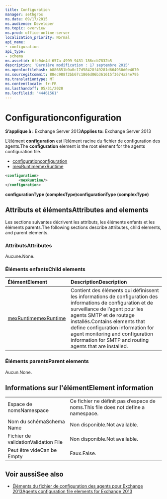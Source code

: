 ```yaml
---
title: Configuration
manager: sethgros
ms.date: 09/17/2015
ms.audience: Developer
ms.topic: overview
ms.prod: office-online-server
localization_priority: Normal
api_name:
- configuration
api_type:
- schema
ms.assetid: 6fc04e4d-657a-4999-9431-186ccb7832b5
description: 'Dernière modification : 17 septembre 2015'
ms.openlocfilehash: b886851b9a0c17d58428f49281d664930d0e4070
ms.sourcegitcommit: 88ec988f2bb67c1866d06b361615f3674a24e795
ms.translationtype: MT
ms.contentlocale: fr-FR
ms.lasthandoff: 05/31/2020
ms.locfileid: "44461561"
---
```

# <a name="configuration"></a><span data-ttu-id="825d5-103">Configuration</span><span class="sxs-lookup"><span data-stu-id="825d5-103">configuration</span></span>
  
<span data-ttu-id="825d5-104">**S’applique à :** Exchange Server 2013</span><span class="sxs-lookup"><span data-stu-id="825d5-104">**Applies to:** Exchange Server 2013</span></span>
  
<span data-ttu-id="825d5-105">L’élément **configuration** est l’élément racine du fichier de configuration des agents.</span><span class="sxs-lookup"><span data-stu-id="825d5-105">The **configuration** element is the root element for the agents configuration file.</span></span> 
  
- [<span data-ttu-id="825d5-106">configuration</span><span class="sxs-lookup"><span data-stu-id="825d5-106">configuration</span></span>](configuration.md) 
- [<span data-ttu-id="825d5-107">mexRuntime</span><span class="sxs-lookup"><span data-stu-id="825d5-107">mexRuntime</span></span>](mexruntime.md)
  
```XML
<configuration>
      <mexRuntime/>
</configuration>
```

<span data-ttu-id="825d5-108">**configurationType (complexType)**</span><span class="sxs-lookup"><span data-stu-id="825d5-108">**configurationType (complexType)**</span></span>

## <a name="attributes-and-elements"></a><span data-ttu-id="825d5-109">Attributs et éléments</span><span class="sxs-lookup"><span data-stu-id="825d5-109">Attributes and elements</span></span>

<span data-ttu-id="825d5-110">Les sections suivantes décrivent les attributs, les éléments enfants et les éléments parents.</span><span class="sxs-lookup"><span data-stu-id="825d5-110">The following sections describe attributes, child elements, and parent elements.</span></span>
  
### <a name="attributes"></a><span data-ttu-id="825d5-111">Attributs</span><span class="sxs-lookup"><span data-stu-id="825d5-111">Attributes</span></span>

<span data-ttu-id="825d5-112">Aucune.</span><span class="sxs-lookup"><span data-stu-id="825d5-112">None.</span></span>
  
### <a name="child-elements"></a><span data-ttu-id="825d5-113">Éléments enfants</span><span class="sxs-lookup"><span data-stu-id="825d5-113">Child elements</span></span>

|<span data-ttu-id="825d5-114">**Élément**</span><span class="sxs-lookup"><span data-stu-id="825d5-114">**Element**</span></span>|<span data-ttu-id="825d5-115">**Description**</span><span class="sxs-lookup"><span data-stu-id="825d5-115">**Description**</span></span>|
|:-----|:-----|
|[<span data-ttu-id="825d5-116">mexRuntime</span><span class="sxs-lookup"><span data-stu-id="825d5-116">mexRuntime</span></span>](mexruntime.md) <br/> |<span data-ttu-id="825d5-117">Contient des éléments qui définissent les informations de configuration des informations de configuration et de surveillance de l’agent pour les agents SMTP et de routage installés.</span><span class="sxs-lookup"><span data-stu-id="825d5-117">Contains elements that define configuration information for agent monitoring and configuration information for SMTP and routing agents that are installed.</span></span>  <br/> |
   
### <a name="parent-elements"></a><span data-ttu-id="825d5-118">Éléments parents</span><span class="sxs-lookup"><span data-stu-id="825d5-118">Parent elements</span></span>

<span data-ttu-id="825d5-119">Aucun.</span><span class="sxs-lookup"><span data-stu-id="825d5-119">None.</span></span>
  
## <a name="element-information"></a><span data-ttu-id="825d5-120">Informations sur l'élément</span><span class="sxs-lookup"><span data-stu-id="825d5-120">Element information</span></span>

|||
|:-----|:-----|
|<span data-ttu-id="825d5-121">Espace de noms</span><span class="sxs-lookup"><span data-stu-id="825d5-121">Namespace</span></span>  <br/> |<span data-ttu-id="825d5-122">Ce fichier ne définit pas d’espace de noms.</span><span class="sxs-lookup"><span data-stu-id="825d5-122">This file does not define a namespace.</span></span>  <br/> |
|<span data-ttu-id="825d5-123">Nom du schéma</span><span class="sxs-lookup"><span data-stu-id="825d5-123">Schema Name</span></span>  <br/> |<span data-ttu-id="825d5-124">Non disponible.</span><span class="sxs-lookup"><span data-stu-id="825d5-124">Not available.</span></span>  <br/> |
|<span data-ttu-id="825d5-125">Fichier de validation</span><span class="sxs-lookup"><span data-stu-id="825d5-125">Validation File</span></span>  <br/> |<span data-ttu-id="825d5-126">Non disponible.</span><span class="sxs-lookup"><span data-stu-id="825d5-126">Not available.</span></span>  <br/> |
|<span data-ttu-id="825d5-127">Peut être vide</span><span class="sxs-lookup"><span data-stu-id="825d5-127">Can be Empty</span></span>  <br/> |<span data-ttu-id="825d5-128">Faux.</span><span class="sxs-lookup"><span data-stu-id="825d5-128">False.</span></span>  <br/> |
   
## <a name="see-also"></a><span data-ttu-id="825d5-129">Voir aussi</span><span class="sxs-lookup"><span data-stu-id="825d5-129">See also</span></span>

- [<span data-ttu-id="825d5-130">Éléments du fichier de configuration des agents pour Exchange 2013</span><span class="sxs-lookup"><span data-stu-id="825d5-130">Agents configuration file elements for Exchange 2013</span></span>](agents-configuration-file-elements-for-exchange-2013.md)

